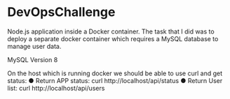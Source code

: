 # DevOpsChallenge

Node.js application inside a Docker container. The task that I did was to deploy a separate docker container which requires a MySQL database to manage user data. 

MySQL Version 8

On the host which is running docker we should be able to use curl and get status:
● Return APP status: curl http://localhost/api/status
● Return User list: curl http://localhost/api/users
